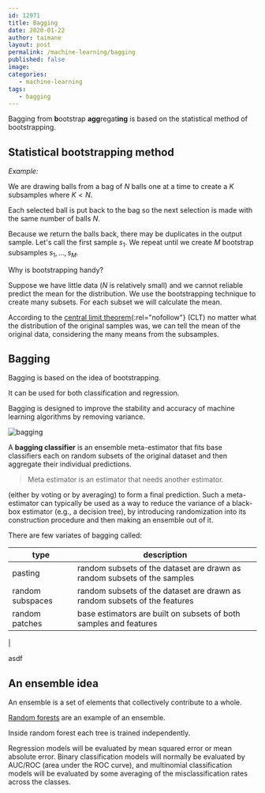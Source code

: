 ```yaml
---
id: 12971
title: Bagging
date: 2020-01-22
author: taimane
layout: post
permalink: /machine-learning/bagging
published: false
image: 
categories: 
   - machine-learning
tags:
   - bagging
---
```

<script type="text/x-mathjax-config">
    MathJax.Hub.Config({
      tex2jax: {
        skipTags: ['script', 'noscript', 'style', 'textarea', 'pre'],
        inlineMath: [['$','$']]
      }
    });
</script>
<script src="https://cdn.mathjax.org/mathjax/latest/MathJax.js?config=TeX-AMS-MML_HTMLorMML" type="text/javascript"></script>
Bagging from **b**ootstrap **agg**regat**ing** is based on the statistical method of bootstrapping.


## Statistical bootstrapping method

_Example:_

We are drawing balls from a bag of $N$ balls one at a time to create a $K$ subsamples where $K<N$. 

Each selected ball is put back to the bag so the next selection is made with the same number of balls $N$.

Because we return the balls back, there may be duplicates in the output sample. Let's call the first sample $s_1$. We repeat until we create $M$ bootstrap subsamples $s_1,…,s_M$. 

Why is bootstrapping handy?

Suppose we have little data ($N$ is relatively small) and we cannot reliable predict the mean for the distribution. We use the bootstrapping technique to create many subsets. For each subset we will calculate the mean.

According to the [central limit theorem](https://en.wikipedia.org/wiki/Central_limit_theorem){:rel="nofollow"} (CLT) no matter what the distribution of the original samples was, we can tell the mean of the original data, considering the many means from the subsamples.



## Bagging

Bagging is based on the idea of bootstrapping.

It can be used for both classification and regression. 

Bagging is designed to improve the stability and accuracy of machine learning algorithms by removing variance.

![bagging](/wp-content/uploads/2020/05/bagging.jpg)

A **bagging classifier** is an ensemble meta-estimator that fits base classifiers each on random subsets of the original dataset and then aggregate their individual predictions.

> Meta estimator is an estimator that needs another estimator.

 (either by voting or by averaging) to form a final prediction. Such a meta-estimator can typically be used as a way to reduce the variance of a black-box estimator (e.g., a decision tree), by introducing randomization into its construction procedure and then making an ensemble out of it.

There are few variates of bagging called:


type | description
---------|--------
pasting | random subsets of the dataset are drawn as random subsets of the samples
random subspaces| random subsets of the dataset are drawn as random subsets of the features
random patches | base estimators are built on subsets of both samples and features
|

<!-- bagging | random subsets of the dataset are drown and then aggregate their individual predictions -->

asdf


## An ensemble idea
An ensemble is a set of elements that collectively contribute to a whole. 

[Random forests](/machine-learning/random-forests) are an example of an ensemble.


Inside random forest each tree is trained independently.



Regression models will be evaluated by mean squared error or mean absolute error. Binary classification models will normally be evaluated by AUC/ROC (area under the ROC curve), and multinomial classification models will be evaluated by some averaging of the misclassification rates across the classes.